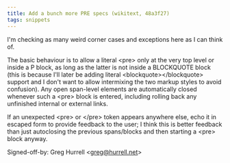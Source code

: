```yaml
---
title: Add a bunch more PRE specs (wikitext, 48a3f27)
tags: snippets
---
```


I'm checking as many weird corner cases and exceptions here as I can think of.

The basic behaviour is to allow a literal &lt;pre&gt; only at the very top level or inside a P block, as long as the latter is not inside a BLOCKQUOTE block (this is because I'll later be adding literal &lt;blockquote&gt;&lt;/blockquote&gt; support and I don't want to allow intermixing the two markup styles to avoid confusion). Any open span-level elements are automatically closed whenever such a &lt;pre&gt; block is entered, including rolling back any unfinished internal or external links.

If an unexpected &lt;pre&gt; or &lt;/pre&gt; token appears anywhere else, echo it in escaped form to provide feedback to the user; I think this is better feedback than just autoclosing the previous spans/blocks and then starting a &lt;pre&gt; block anyway.

Signed-off-by: Greg Hurrell &lt;greg@hurrell.net&gt;

